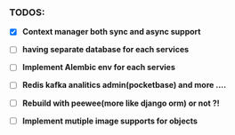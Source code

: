 ### TODOS:

- [x] **Context manager both sync and async support**
- [ ] **having separate database for each services**
- [ ] **Implement Alembic env for each servies**



- [ ] **Redis kafka analitics admin(pocketbase) and more ....**
- [ ] **Rebuild with peewee(more like django orm) or not ?!**
- [ ] **Implement mutiple image supports for objects**
